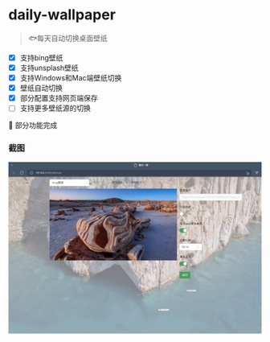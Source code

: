 # daily-wallpaper

> 🐟每天自动切换桌面壁纸

- [x] 支持bing壁纸
- [x] 支持unsplash壁纸
- [x] 支持Windows和Mac端壁纸切换
- [x] 壁纸自动切换
- [x] 部分配置支持网页端保存
- [ ] 支持更多壁纸源的切换

🚧 部分功能完成

### 截图

![](screenshoot-1.jpg)

